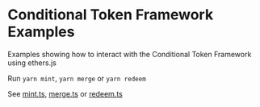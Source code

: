 # Conditional Token Framework Examples

Examples showing how to interact with the Conditional Token Framework using ethers.js

Run `yarn mint`, `yarn merge` or `yarn redeem`

See [mint.ts](./src/mint.ts), [merge.ts](./src/merge.ts) or [redeem.ts](./src/redeem.ts)
